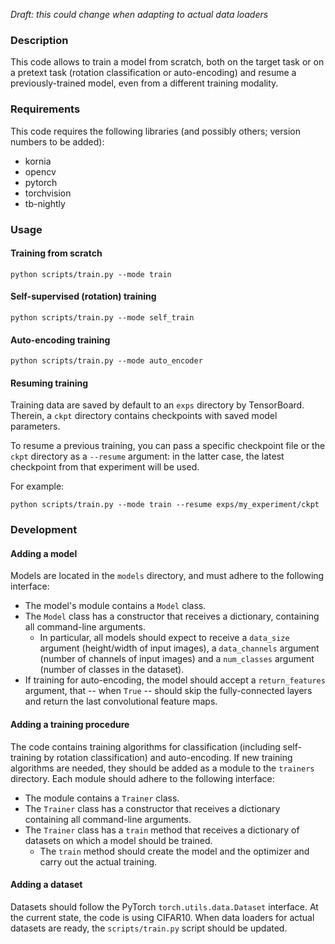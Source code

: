 *Draft: this could change when adapting to actual data loaders*

### Description

This code allows to train a model from scratch, both on the target task or on a pretext task (rotation classification or auto-encoding) and resume a previously-trained model, even from a different training modality.

### Requirements

This code requires the following libraries (and possibly others; version numbers to be added):
* kornia
* opencv
* pytorch
* torchvision
* tb-nightly

### Usage

#### Training from scratch

`python scripts/train.py --mode train`

#### Self-supervised (rotation) training

`python scripts/train.py --mode self_train`

#### Auto-encoding training

`python scripts/train.py --mode auto_encoder`

#### Resuming training

Training data are saved by default to an `exps` directory by TensorBoard. Therein, a `ckpt` directory contains checkpoints with saved model parameters.

To resume a previous training, you can pass a specific checkpoint file or the `ckpt` directory as a `--resume` argument: in the latter case, the latest checkpoint from that experiment will be used.

For example:

`python scripts/train.py --mode train --resume exps/my_experiment/ckpt`

### Development

#### Adding a model

Models are located in the `models` directory, and must adhere to the following interface:
* The model's module contains a `Model` class.
* The `Model` class has a constructor that receives a dictionary, containing all command-line arguments.
  * In particular, all models should expect to receive a `data_size` argument (height/width of input images), a `data_channels` argument (number of channels of input images) and a `num_classes` argument (number of classes in the dataset).
* If training for auto-encoding, the model should accept a `return_features` argument, that -- when `True` -- should skip the fully-connected layers and return the last convolutional feature maps.

#### Adding a training procedure

The code contains training algorithms for classification (including self-training by rotation classification) and auto-encoding. If new training algorithms are needed, they should be added as a module to the `trainers` directory.
Each module should adhere to the following interface:
* The module contains a `Trainer` class.
* The `Trainer` class has a constructor that receives a dictionary containing all command-line arguments.
* The `Trainer` class has a `train` method that receives a dictionary of datasets on which a model should be trained.
  * The `train` method should create the model and the optimizer and carry out the actual training.

#### Adding a dataset

Datasets should follow the PyTorch `torch.utils.data.Dataset` interface. At the current state, the code is using CIFAR10. When data loaders for actual datasets are ready, the `scripts/train.py` script should be updated.

